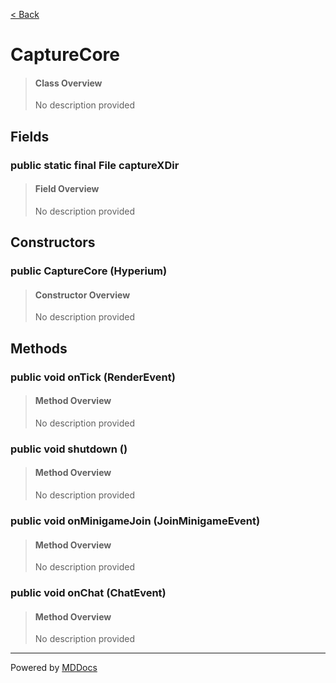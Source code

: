 [< Back](README.md)
# CaptureCore #
>#### Class Overview ####
>No description provided
## Fields ##
### public static final File captureXDir ###
>#### Field Overview ####
>No description provided
>
## Constructors ##
### public CaptureCore (Hyperium) ###
>#### Constructor Overview ####
>No description provided
>
## Methods ##
### public void onTick (RenderEvent) ###
>#### Method Overview ####
>No description provided
>
### public void shutdown () ###
>#### Method Overview ####
>No description provided
>
### public void onMinigameJoin (JoinMinigameEvent) ###
>#### Method Overview ####
>No description provided
>
### public void onChat (ChatEvent) ###
>#### Method Overview ####
>No description provided
>

---
Powered by [MDDocs](https://github.com/VRCube/MDDocs)